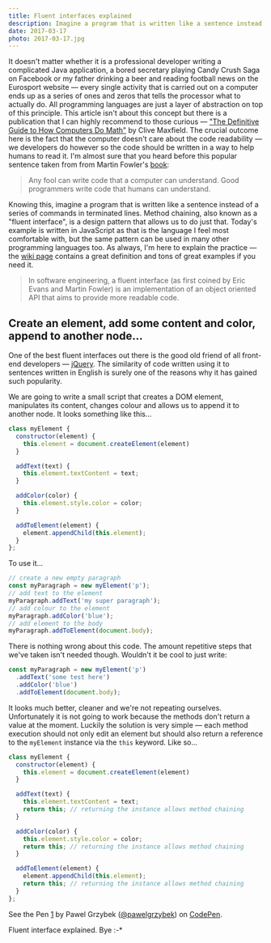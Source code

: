 ```yaml
---
title: Fluent interfaces explained
description: Imagine a program that is written like a sentence instead of a series of separated command blocks — the technique of method chaining is the answer.
date: 2017-03-17
photo: 2017-03-17.jpg
---
```


It doesn't matter whether it is a professional developer writing a complicated Java application, a bored secretary playing Candy Crush Saga on Facebook or my father drinking a beer and reading football news on the Eurosport website — every single activity that is carried out on a computer ends up as a series of ones and zeros that tells the processor what to actually do. All programming languages are just a layer of abstraction on top of this principle. This article isn't about this concept but there is a publication that I can highly recommend to those curious — ["The Definitive Guide to How Computers Do Math"](https://www.amazon.com/Definitive-Guide-How-Computers-Math/dp/0471732788) by Clive Maxfield. The crucial outcome here is the fact that the computer doesn't care about the code readability — we developers do however so the code should be written in a way to help humans to read it. I'm almost sure that you heard before this popular sentence taken from from Martin Fowler's [book](https://www.amazon.co.uk/Refactoring-Improving-Design-Existing-Technology/dp/0201485672):

> Any fool can write code that a computer can understand. Good programmers write code that humans can understand.

Knowing this, imagine a program that is written like a sentence instead of a series of commands in terminated lines. Method chaining, also known as a "fluent interface", is a design pattern that allows us to do just that. Today's example is written in JavaScript as that is the language I feel most comfortable with, but the same pattern can be used in many other programming languages too. As always, I'm here to explain the practice — the [wiki page](https://en.wikipedia.org/wiki/Fluent_interface) contains a great definition and tons of great examples if you need it.

> In software engineering, a fluent interface (as first coined by Eric Evans and Martin Fowler) is an implementation of an object oriented API that aims to provide more readable code.

## Create an element, add some content and color, append to another node...

One of the best fluent interfaces out there is the good old friend of all front-end developers — [jQuery](https://jquery.com/). The similarity of code written using it to sentences written in English is surely one of the reasons why it has gained such popularity.

We are going to write a small script that creates a DOM element, manipulates its content, changes colour and allows us to append it to another node. It looks something like this...

```js
class myElement {
  constructor(element) {
    this.element = document.createElement(element)
  }

  addText(text) {
    this.element.textContent = text;
  }

  addColor(color) {
    this.element.style.color = color;
  }

  addToElement(element) {
    element.appendChild(this.element);
  }
};
```

To use it...

```js
// create a new empty paragraph
const myParagraph = new myElement('p');
// add text to the element
myParagraph.addText('my super paragraph');
// add colour to the element
myParagraph.addColor('blue');
// add element to the body
myParagraph.addToElement(document.body);
```

There is nothing wrong about this code. The amount repetitive steps that we've taken isn't needed though. Wouldn't it be cool to just write:

```js
const myParagraph = new myElement('p')
  .addText('some test here')
  .addColor('blue')
  .addToElement(document.body);
```

It looks much better, cleaner and we're not repeating ourselves. Unfortunately it is not going to work because the methods don't return a value at the moment. Luckily the solution is very simple — each method execution should not only edit an element but should also return a reference to the `myElement` instance via the `this` keyword. Like so...

```js
class myElement {
  constructor(element) {
    this.element = document.createElement(element)
  }

  addText(text) {
    this.element.textContent = text;
    return this; // returning the instance allows method chaining
  }

  addColor(color) {
    this.element.style.color = color;
    return this; // returning the instance allows method chaining
  }

  addToElement(element) {
    element.appendChild(this.element);
    return this; // returning the instance allows method chaining
  }
};
```

<p><p data-height="584" data-theme-id="dark" data-slug-hash="KWyPQq" data-default-tab="js,result" data-user="pawelgrzybek" data-embed-version="2" data-pen-title="1" class="codepen">See the Pen <a href="http://codepen.io/pawelgrzybek/pen/KWyPQq/">1</a> by Pawel Grzybek (<a href="http://codepen.io/pawelgrzybek">@pawelgrzybek</a>) on <a href="http://codepen.io">CodePen</a>.</p>
<script async src="https://production-assets.codepen.io/assets/embed/ei.js"></script></p>

Fluent interface explained. Bye :-*
